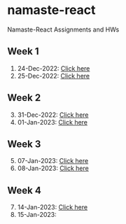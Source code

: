 # namaste-react
Namaste-React Assignments and HWs

## Week 1
1. 24-Dec-2022: [Click here](week1_24_dec_2022)
2. 25-Dec-2022: [Click here](week1_25_dec_2022)

## Week 2
3. 31-Dec-2022: [Click here](week2_31_dec_2022)
4. 01-Jan-2023: [Click here](week2_01_jan_2023)

## Week 3
5. 07-Jan-2023: [Click here](week3_07_jan_2023)
6. 08-Jan-2023: [Click here](week3_08_jan_2023)

## Week 4
7. 14-Jan-2023: [Click here](week4_14_jan_2023)
8. 15-Jan-2023: 


